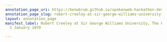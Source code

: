 ```yaml
---
annotation_page_uri: https://benwbrum.github.io/spokenweb-hackathon-development-noterms/annotations/robert-creeley-at-sir-george-williams-university-the-poetry-series-1-january-1970-canvas-1-audience-.json
annotation_page_slug: robert-creeley-at-sir-george-williams-university-the-poetry-series-1-january-1970-canvas-1-audience-
layout: annotation_page
manifest_label: Robert Creeley at Sir George Williams University, The Poetry Series,
  1 January 1970

---
```


